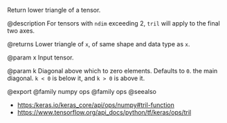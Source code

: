 Return lower triangle of a tensor.

@description
For tensors with `ndim` exceeding 2, `tril` will apply to the
final two axes.

@returns
    Lower triangle of `x`, of same shape and data type as `x`.

@param x
Input tensor.

@param k
Diagonal above which to zero elements. Defaults to `0`. the
main diagonal. `k < 0` is below it, and `k > 0` is above it.

@export
@family numpy ops
@family ops
@seealso
+ <https:/keras.io/keras_core/api/ops/numpy#tril-function>
+ <https://www.tensorflow.org/api_docs/python/tf/keras/ops/tril>

